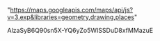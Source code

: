 "https://maps.googleapis.com/maps/api/js?v=3.exp&libraries=geometry,drawing,places"

AlzaSyB6Q90sn5X-YQ6yZo5WISSDuD8xfMMazuE
